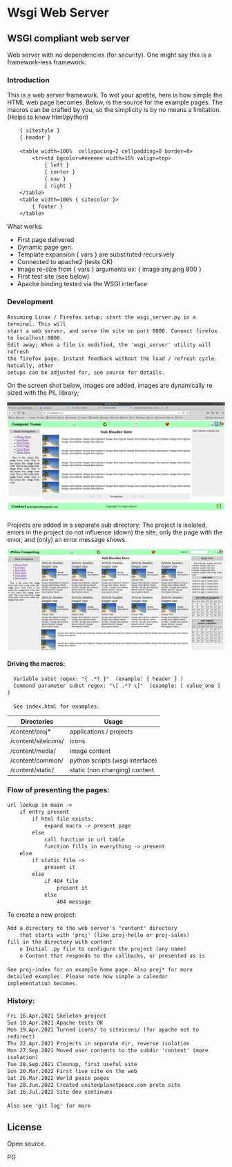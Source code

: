 # Wsgi Web Server

## WSGI compliant web server

 Web server with no dependencies (for security). One might say this is a framework-less framework.

###  Introduction

 This is a web server framework. To wet your apetite, here is how simple the
HTML web page becomes. Below, is the source for the example pages. The macros can be crafted
by you, so the simplicity is by no means a limitation.  (Helps to know html/python)

        { sitestyle }
        { header }

        <table width=100%  cellspacing=2 cellpadding=0 border=0>
            <tr><td bgcolor=#eeeeee width=15% valign=top>
                { left }
                { center }
                { nav }
                { right }
        </table>
        <table width=100% { sitecolor }>
            { footer }
        </table>

  What works:

   * First page delivered
   * Dynamic page gen.
   * Template expansion { vars } are substituted recursively
   * Connected to apache2 (tests OK)
   * Image re-size from { vars } arguments ex: { image any.png 800 }
   * First test site (see below)
   * Apache binding tested via the WSGI interface

### Development

    Assuming Linux / Firefox setup; start the wsgi_server.py in a terminal. This will
    start a web server, and serve the site on port 8000. Connect firefox to localhost:8000.
    Edit away; When a file is modified, the 'wsgi_server' utility will refresh
    the firefox page. Instant feedback without the load / refresh cycle. Natually, other
    setups can be adjusted for, see source for details.

 On the screen shot below, images are added, images are dynamically re sized with the PIL
 library;

  ![screen shot of image processing](content/siteicons/next_step.png)

 Projects are added in a separate sub directory;
 The project is isolated, errors in the project do not influence (down) the site;
 only the page with the error, and (only) an error message shows.

  ![screen shot of project and tiles processing](content/siteicons/tiles.png)

#### Driving the macros:

      Variable subst regex: "{ .*? }"  (example: { header } )
      Command parameter subst regex: "\[ .*? \]"  (example: [ value_one ] )

      See index.html for examples.

| Directories          | Usage                    |
|  --------------------|--------------------------|
|  /content/proj*      |  applications / projects |
|  /content/siteicons/ |  icons                   |
|  /content/media/     |  image content           |
|  /content/common/    |  python scripts (wsgi interface) |
|  /content/static/    |  static (non changing) content |

### Flow of presenting the pages:

    url lookup in main ->
        if entry present
            if html file exists:
                expand macro -> present page
            else
                call function in url table
                function fills in everything -> present
        else
            if static file ->
                present it
            else
                if 404 file
                    present it
                else
                    404 message

 To create a new project:

    Add a directory to the web server's "content" directory
        that starts with 'proj' (like proj-hello or proj-sales)
    fill in the directory with content
        o Initial .py file to configure the project (any name)
        o Content that responds to the callbacks, or presented as is

    See proj-index for an example home page. Also proj* for more
    detailed examples. Please note how simple a calendar
    implementation becomes.


### History:

    Fri 16.Apr.2021 Skeleton project
    Sun 18.Apr.2021 Apache tests OK
    Mon 19.Apr.2021 Turned icons/ to siteicons/ (for apache not to redirect)
    Thu 22.Apr.2021 Projects in separate dir, reverse isolation
    Mon 27.Sep.2021 Moved user contents to the subdir 'content' (more isolation)
    Tue 28.Sep.2021 Cleanup, first useful site
    Sun 20.Mar.2022 First live site on the web
    Sat 26.Mar.2022 World peace pages
    Tue 28.Jun.2022 Created unitedplanetpeace.com proto site
    Sat 16.Jul.2022 Site dev continues

    Also see 'git log' for more

## License

 Open source.

 PG